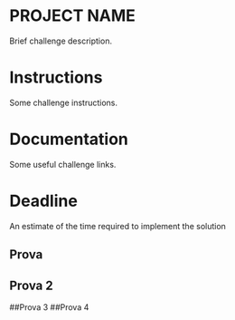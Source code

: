 # PROJECT NAME

Brief challenge description.

# Instructions

Some challenge instructions.

# Documentation

Some useful challenge links.

# Deadline

An estimate of the time required to implement the solution


## Prova
## Prova 2
##Prova 3
##Prova 4